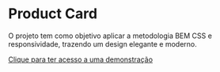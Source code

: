 # Product Card

O projeto tem como objetivo aplicar a metodologia BEM CSS e responsividade, trazendo um design elegante e moderno.

[Clique para ter acesso a uma demonstração](https://andersonjuniorworks.stackblitz.io)
